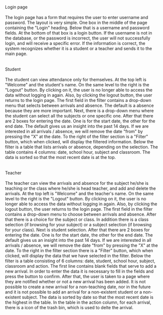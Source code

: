 Login page
<br><br>
The login page has a form that requires the user to enter username and password.
The layout is very simple. One box in the middle of the page containing the "Login" heading. Below that is a username and password fields.
At the bottom of that box is a login button.
If the username is not in the database, or the password is incorrect, the user will not successfully login, and will receive a specific error.
If the information is correct, the system recognizes whether it is a student or a teacher and sends it to the main page.
<br><br><br>
Student
<br><br>
The student can view attendance only for themselves.
At the top left is "Welcome" and the student's name. On the same level to the right is the "Logout" button.
By clicking on it, the user is no longer able to access the data without logging in again. Also, by clicking the logout button, the user returns to the login page.
The first field in the filter contains a drop-down menu that selects between arrivals and absence. The default is a absence because they are more important.
Next, there is a drop-down menu where the student can select all the subjects or one specific one.
After that there are 2 boxes for entering the date. One is for the start date, the other for the end date. The default gives us an insight into the past 14 days.
If we are interested in all arrivals / absence, we will remove the date "from" by pressing the "X" at the date.
To the right of the filter section is a "Filter" button, which when clicked, will display the filtered information.
Below the filter is a table that lists arrivals or absence, depending on the selection.
The table contains 4 columns: date, school hour, subject and classroom. The data is sorted so that the most recent date is at the top.
<br><br><br>
Teacher
<br><br>
The teacher can view the arrivals and absence for the subject he/she is teaching or the class where he/she is head teacher, and add and delete the arrivals.
At the top left is "Welcome" and the teacher's name. On the same level to the right is the "Logout" button.
By clicking on it, the user is no longer able to access the data without logging in again. Also, by clicking the logout button, the user returns to the login page.
The first field in the filter contains a drop-down menu to choose between arrivals and absence.
After that there is a choice for the subject or class.
In addition there is a class selection (if browsing for your subject) or a subject selection (if browsing for your class).
Next is student selection.
After that there are 2 boxes for entering the date. One is for the start date, the other for the end date. The default gives us an insight into the past 14 days.
If we are interested in all arrivals / absence, we will remove the date "from" by pressing the "X" at the date.
To the right in the filter section there is a "Filter" button, which when clicked, will display the data that we have selected in the filter.
Below the filter is a table consisting of 6 columns: date, student, school hour, subject, classroom and action.
The first line contains blank fields that serve to add a new arrival. In order to enter the data it is necessary to fill in the fields and press the button to confirm.
After that, the user is taken to a page where they are notified whether or not a new arrival has been added.
It is not possible to create a new arrival for a non-teaching date, nor in the future and it is not possible to add an arrival for a non-existent student or a non-existent subject.
The data is sorted by date so that the most recent date is the highest in the table.
In the table in the action column, for each arrival, there is a icon of the trash bin, which is used to delte the arrival.
